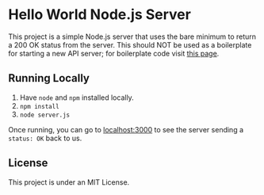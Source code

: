 # Hello World Node.js Server

This project is a simple Node.js server that uses the bare minimum to return a 200 OK status from the server. This should NOT be used as a boilerplate for starting a new API server; for boilerplate code visit [this page](www.srcmake.com/home/node-api).

## Running Locally

1. Have `node` and `npm` installed locally.
1. `npm install`
1. `node server.js`

Once running, you can go to [localhost:3000](http://localhost:3000/) to see the server sending a `status: OK` back to us.

## License

This project is under an MIT License.